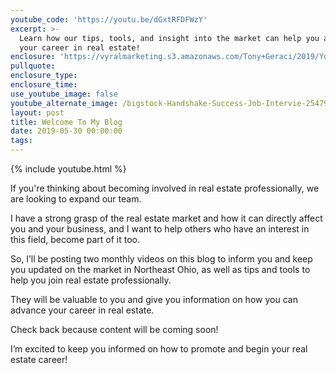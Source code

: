 ```yaml
---
youtube_code: 'https://youtu.be/dGxtRFDFWzY'
excerpt: >-
  Learn how our tips, tools, and insight into the market can help you advance
  your career in real estate!
enclosure: 'https://vyralmarketing.s3.amazonaws.com/Tony+Geraci/2019/YouTube+Trailer.mp4'
pullquote:
enclosure_type:
enclosure_time:
use_youtube_image: false
youtube_alternate_image: /bigstock-Handshake-Success-Job-Intervie-254790886.jpg
layout: post
title: Welcome To My Blog
date: 2019-05-30 00:00:00
tags:
---
```


{% include youtube.html %}

If you're thinking about becoming involved in real estate professionally, we are looking to expand our team.

I have a strong grasp of the real estate market and how it can directly affect you and your business, and I want to help others who have an interest in this field, become part of it too.

So, I’ll be posting two monthly videos on this blog to inform you and keep you updated on the market in Northeast Ohio, as well as tips and tools to help you join real estate professionally.

They will be valuable to you and give you information on how you can advance your career in real estate.

Check back because content will be coming soon\!

I’m excited to keep you informed on how to promote and begin your real estate career\!